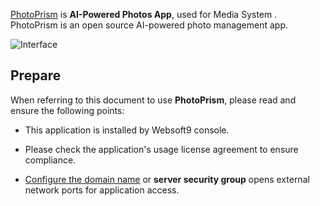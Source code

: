 [PhotoPrism](https://www.photoprism.app/) is **AI-Powered Photos App**, used for Media System . PhotoPrism is an open source AI-powered photo management app.


![Interface](https://libs.websoft9.com/Websoft9/DocsPicture/zh/photoprism/photoprism-gui-websoft9.png)


## Prepare

When referring to this document to use **PhotoPrism**, please read and ensure the following points:

- This application is installed by Websoft9 console.

- Please check the application's usage license agreement to ensure compliance.

- [Configure the domain name](./domain-set) or **server security group** opens external network ports for application access.